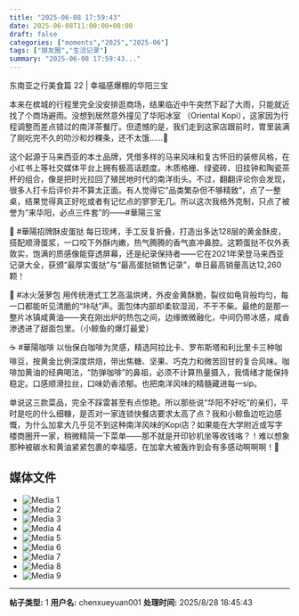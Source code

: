 ```yaml
---
title: "2025-06-08 17:59:43"
date: 2025-06-08T11:00:00+08:00
draft: false
categories: ["moments","2025","2025-06"]
tags: ["朋友圈","生活记录"]
summary: "2025-06-08 17:59:43..."
---
```


东南亚之行美食篇 22 | 幸福感爆棚的华阳三宝

本来在槟城的行程里完全没安排逛商场，结果临近中午突然下起了大雨，只能就近找了个商场避雨。没想到居然意外撞见了华阳冰室 （Oriental Kopi），这家因为行程调整而差点错过的南洋茶餐厅。但遗憾的是，我们走到这家店跟前时，胃里装满了刚吃完不久的叻沙和炒粿条，还不太饿……🥹

这个起源于马来西亚的本土品牌，凭借多样的马来风味和复古怀旧的装修风格，在小红书上等社交媒体平台上拥有极高话题度。木质格栅、绿瓷砖、旧挂钟和陶瓷茶杯的组合，像是把时光拉回了殖民地时代的南洋街头。不过，翻翻评论你会发现，很多人打卡后评价并不算太正面。有人觉得它“品类繁杂但不够精致”，点了一整桌，结果觉得真正好吃或者有记忆点的寥寥无几。所以这次我格外克制，只点了被誉为“来华阳，必点三件套”的——#華陽三宝

🥧 #華陽招牌酥皮蛋挞
每日现烤，手工反复折叠，打造出多达128层的黄金酥皮，搭配顺滑蛋浆，一口咬下外酥内嫩，热气腾腾的香气直冲鼻腔。这颗蛋挞不仅外表敦实，饱满的质感像能穿透屏幕，还是纪录保持者——它在2021年荣登马来西亚记录大全，获颁“最厚实蛋挞”与“最高蛋挞销售记录”，单日最高销量高达12,260颗！

🍍 #冰火菠萝包
用传统港式工艺高温烘烤，外皮金黄酥脆，裂纹如龟背般均匀，每一口都能听见清脆的“咔哒”声。面包体内部却柔软湿润，不干不柴。最绝的是那一整片冰镇咸黄油——夹在刚出炉的热包之间，边缘微微融化，中间仍带冰感，咸香渗透进了甜面包里。（小鲸鱼的爆灯最爱）

☕ #華陽咖啡
以怡保白咖啡为灵感，精选阿拉比卡、罗布斯塔和利比里卡三种咖啡豆，按黄金比例深度烘焙，带出焦糖、坚果、巧克力和微苦回甘的复合风味。咖啡加黄油的经典喝法，“防弹咖啡”的鼻祖，必须不计算热量摄入，我情绪才能保持稳定。口感顺滑拉丝，口味奶香浓郁。也把南洋风味的精髓藏进每一sip。

单说这三款菜品，完全不踩雷甚至有点惊艳。所以那些说“华阳不好吃”的亲们，平时是吃的什么细糠，是否对一家连锁快餐店要求太高了点？我和小鲸鱼边吃边感慨，为什么加拿大几乎见不到这种南洋风味的Kopi店？如果能在大学附近或写字楼商圈开一家，稍微精简一下菜单——那不就是开印钞机坐等收钱咯？！难以想象那种被碳水和黄油紧紧包裹的幸福感，在加拿大被轰炸到会有多感动啊啊啊！🥹

## 媒体文件

- ![Media 1](/Moments/photos/2025-06-08/202506081759430.jpg)
- ![Media 2](/Moments/photos/2025-06-08/202506081759431.jpg)
- ![Media 3](/Moments/photos/2025-06-08/202506081759432.jpg)
- ![Media 4](/Moments/photos/2025-06-08/202506081759433.jpg)
- ![Media 5](/Moments/photos/2025-06-08/202506081759434.jpg)
- ![Media 6](/Moments/photos/2025-06-08/202506081759435.jpg)
- ![Media 7](/Moments/photos/2025-06-08/202506081759436.jpg)
- ![Media 8](/Moments/photos/2025-06-08/202506081759437.jpg)
- ![Media 9](/Moments/photos/2025-06-08/202506081759438.jpg)

---

**帖子类型:** 1
**用户名:** chenxueyuan001
**处理时间:** 2025/8/28 18:45:43
